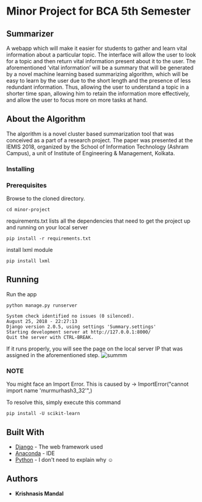 # Minor Project for BCA 5th Semester

## Summarizer

A webapp which will make it easier for students to gather and learn vital information about a particular topic. The interface will allow the user to look for a topic and then return vital information present about it to the user. The aforementioned ‘vital information’ will be a summary that will be generated by a novel machine learning based summarizing algorithm, which will be easy to learn by the user due to the short length and the presence of less redundant information. Thus, allowing the user to understand a topic in a shorter time span, allowing him to retain the information more effectively, and allow the user to focus more on more tasks at hand.

## About the Algorithm
The algorithm is a novel cluster based summarization tool that was conceived as a part of a research project. The paper was presented at the IEMIS 2018, organized by the School of Information Technology (Ashram Campus), a unit of Institute of Engineering & Management, Kolkata.

### Installing

### Prerequisites
Browse to the cloned directory.

```
cd minor-project
```
requirements.txt lists all the dependencies that need to get the project up and running on your local server
```
pip install -r requirements.txt
```
install lxml module
```
pip install lxml
```



## Running
Run the app
```
python manage.py runserver
```
```
System check identified no issues (0 silenced).
August 25, 2018 - 22:27:13
Django version 2.0.5, using settings 'Summary.settings'
Starting development server at http://127.0.0.1:8000/
Quit the server with CTRL-BREAK.
```

If it runs properly, you will see the page on the local server IP that was assigned in the aforementioned step.
![summm](https://user-images.githubusercontent.com/21293324/44620713-da03da80-a8b6-11e8-8daf-844311183831.png)

### NOTE
You might face an Import Error.
This is caused by -> ImportError("cannot import name 'murmurhash3_32'",)

To resolve this, simply execute this command
```
pip install -U scikit-learn
```

## Built With

* [Django](https://www.djangoproject.com/) - The web framework used
* [Anaconda](https://anaconda.org/) - IDE
* [Python](https://www.python.org/) - I don't need to explain why ☺

## Authors

* **Krishnasis Mandal**
